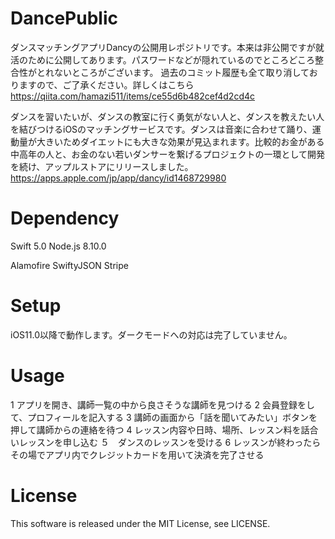 # DancePublic
ダンスマッチングアプリDancyの公開用レポジトリです。本来は非公開ですが就活のために公開してあります。パスワードなどが隠れているのでところどころ整合性がとれないところがございます。
過去のコミット履歴も全て取り消しておりますので、ご了承ください。詳しくはこちら
https://qiita.com/hamazi511/items/ce55d6b482cef4d2cd4c

ダンスを習いたいが、ダンスの教室に行く勇気がない人と、ダンスを教えたい人を結びつけるiOSのマッチングサービスです。ダンスは音楽に合わせて踊り、運動量が大きいためダイエットにも大きな効果が見込まれます。比較的お金がある中高年の人と、お金のない若いダンサーを繋げるプロジェクトの一環として開発を続け、アップルストアにリリースしました。
https://apps.apple.com/jp/app/dancy/id1468729980


# Dependency
Swift 5.0
Node.js 8.10.0

Alamofire
SwiftyJSON
Stripe

# Setup
iOS11.0以降で動作します。ダークモードへの対応は完了していません。


# Usage
1 アプリを開き、講師一覧の中から良さそうな講師を見つける
2 会員登録をして、プロフィールを記入する
3 講師の画面から「話を聞いてみたい」ボタンを押して講師からの連絡を待つ
4 レッスン内容や日時、場所、レッスン料を話合いレッスンを申し込む
５　ダンスのレッスンを受ける
6 レッスンが終わったらその場でアプリ内でクレジットカードを用いて決済を完了させる

# License
This software is released under the MIT License, see LICENSE.
